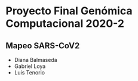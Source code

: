 # Proyecto Final Genómica Computacional 2020-2
## Mapeo SARS-CoV2

* Diana Balmaseda
* Gabriel Loya  
* Luis Tenorio

